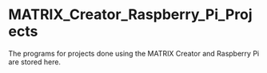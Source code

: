 # MATRIX_Creator_Raspberry_Pi_Projects
The programs for projects done using the MATRIX Creator and Raspberry Pi are stored here.
